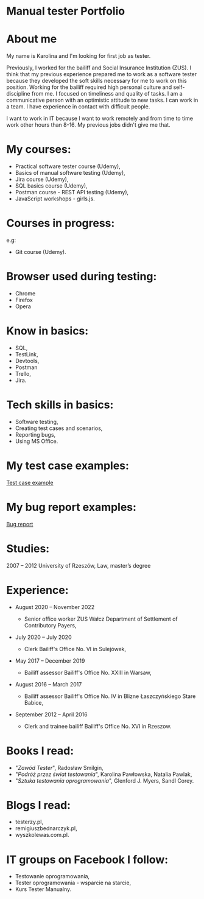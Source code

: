 # Manual tester Portfolio #

# About me #

My name is Karolina and I'm looking for first job as tester.

Previously, I worked for the bailiff and Social Insurance Institution (ZUS). I think that my previous experience prepared me to work as a software tester because they developed the soft skills necessary for me to work on this position. Working for the bailiff required high personal culture and self-discipline from me. I focused on timeliness and quality of tasks. I am a communicative person with an optimistic attitude to new tasks. I can work in a team. I have experience in contact with difficult people. 

I want to work in IT because I want to work remotely and from time to time work other hours than 8-16. My previous jobs didn't give me that.

# My courses: #

 - Practical software tester course (Udemy),
 - Basics of manual software testing (Udemy),
 - Jira course (Udemy),
 - SQL basics course (Udemy),
 - Postman course - REST API testing (Udemy),
 - JavaScript workshops - girls.js.

# Courses in progress: #

e.g:

 - Git course (Udemy).
 
 # Browser used during testing: #
 - Chrome
 - Firefox
 - Opera
 
 # Know in basics: #
 - SQL,
 - TestLink,
 - Devtools,
 - Postman
 - Trello,
 - Jira.
 
 # Tech skills in basics: #
 - Software testing,
 - Creating test cases and scenarios,
 - Reporting bugs,
 - Using MS Office.

# My test case examples: #
[Test case example](https://github.com/KarolinaSzczech/Manual_tester_Portfolio/tree/main/test_cases)

# My bug report examples: #
[Bug report](https://github.com/KarolinaSzczech/Manual_tester_Portfolio/tree/main/test_raport)

# Studies: #
2007 – 2012 University of Rzeszów, Law, master’s degree

# Experience: # 
 - August 2020 – November 2022
   - Senior office worker ZUS Wałcz Department of Settlement of Contributory Payers,

 - July 2020 – July 2020
   - Clerk Bailiff's Office No. VI in Sulejówek,
  
 - May 2017 – December 2019
   - Bailiff assessor Bailiff's Office No. XXIII in Warsaw,

 - August 2016 – March 2017
   - Bailiff assessor Bailiff's Office No. IV in Blizne Łaszczyńskiego Stare Babice,

 - September 2012 – April 2016
   - Clerk and trainee bailiff Bailiff's Office No. XVI in Rzeszow.
      
 # Books I read: #
 - "_Zawód Tester_", Radosław Smilgin,
 - "_Podróż przez świat testowania_", Karolina Pawłowska, Natalia Pawlak,
 - "_Sztuka testowania oprogramowania_", Glenford J. Myers, Sandl Corey.

# Blogs I read: #
 - testerzy.pl,
 - remigiuszbednarczyk.pl,
 - wyszkolewas.com.pl.

# IT groups on Facebook I follow: #
 - Testowanie oprogramowania,
 - Tester oprogramowania - wsparcie na starcie,
 - Kurs Tester Manualny.
